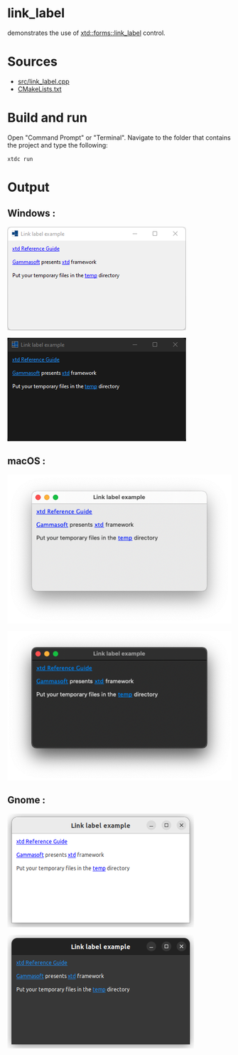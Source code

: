 # link_label

demonstrates the use of [xtd::forms::link_label](https://codedocs.xyz/gammasoft71/xtd/classxtd_1_1forms_1_1link__label.html) control.

# Sources

* [src/link_label.cpp](src/link_label.cpp)
* [CMakeLists.txt](CMakeLists.txt)

# Build and run

Open "Command Prompt" or "Terminal". Navigate to the folder that contains the project and type the following:

```shell
xtdc run
```

# Output

## Windows :

![Screenshot](../../../../docs/pictures/examples/link_label_w.png)

![Screenshot](../../../../docs/pictures/examples/link_label_wd.png)

## macOS :

![Screenshot](../../../../docs/pictures/examples/link_label_m.png)

![Screenshot](../../../../docs/pictures/examples/link_label_md.png)

## Gnome :

![Screenshot](../../../../docs/pictures/examples/link_label_g.png)

![Screenshot](../../../../docs/pictures/examples/link_label_gd.png)
